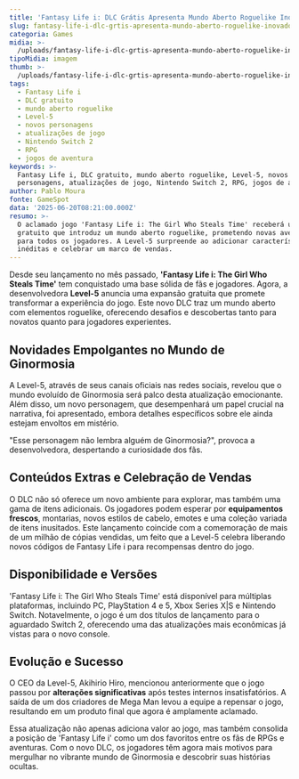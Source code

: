 ```yaml
---
title: 'Fantasy Life i: DLC Grátis Apresenta Mundo Aberto Roguelike Inovador'
slug: fantasy-life-i-dlc-grtis-apresenta-mundo-aberto-roguelike-inovador
categoria: Games
midia: >-
  /uploads/fantasy-life-i-dlc-grtis-apresenta-mundo-aberto-roguelike-inovador-thumb.jpg
tipoMidia: imagem
thumb: >-
  /uploads/fantasy-life-i-dlc-grtis-apresenta-mundo-aberto-roguelike-inovador-thumb.jpg
tags:
  - Fantasy Life i
  - DLC gratuito
  - mundo aberto roguelike
  - Level-5
  - novos personagens
  - atualizações de jogo
  - Nintendo Switch 2
  - RPG
  - jogos de aventura
keywords: >-
  Fantasy Life i, DLC gratuito, mundo aberto roguelike, Level-5, novos
  personagens, atualizações de jogo, Nintendo Switch 2, RPG, jogos de aventura
author: Pablo Moura
fonte: GameSpot
data: '2025-06-20T08:21:00.000Z'
resumo: >-
  O aclamado jogo 'Fantasy Life i: The Girl Who Steals Time' receberá um DLC
  gratuito que introduz um mundo aberto roguelike, prometendo novas aventuras
  para todos os jogadores. A Level-5 surpreende ao adicionar características
  inéditas e celebrar um marco de vendas.
---
```


Desde seu lançamento no mês passado, **'Fantasy Life i: The Girl Who Steals Time'** tem conquistado uma base sólida de fãs e jogadores. Agora, a desenvolvedora **Level-5** anuncia uma expansão gratuita que promete transformar a experiência do jogo. Este novo DLC traz um mundo aberto com elementos roguelike, oferecendo desafios e descobertas tanto para novatos quanto para jogadores experientes.

## Novidades Empolgantes no Mundo de Ginormosia

A Level-5, através de seus canais oficiais nas redes sociais, revelou que o mundo evoluído de Ginormosia será palco desta atualização emocionante. Além disso, um novo personagem, que desempenhará um papel crucial na narrativa, foi apresentado, embora detalhes específicos sobre ele ainda estejam envoltos em mistério.

"Esse personagem não lembra alguém de Ginormosia?", provoca a desenvolvedora, despertando a curiosidade dos fãs.

## Conteúdos Extras e Celebração de Vendas

O DLC não só oferece um novo ambiente para explorar, mas também uma gama de itens adicionais. Os jogadores podem esperar por **equipamentos frescos**, montarias, novos estilos de cabelo, emotes e uma coleção variada de itens inusitados. Este lançamento coincide com a comemoração de mais de um milhão de cópias vendidas, um feito que a Level-5 celebra liberando novos códigos de Fantasy Life i para recompensas dentro do jogo.

## Disponibilidade e Versões

'Fantasy Life i: The Girl Who Steals Time' está disponível para múltiplas plataformas, incluindo PC, PlayStation 4 e 5, Xbox Series X|S e Nintendo Switch. Notavelmente, o jogo é um dos títulos de lançamento para o aguardado Switch 2, oferecendo uma das atualizações mais econômicas já vistas para o novo console.

## Evolução e Sucesso

O CEO da Level-5, Akihirio Hiro, mencionou anteriormente que o jogo passou por **alterações significativas** após testes internos insatisfatórios. A saída de um dos criadores de Mega Man levou a equipe a repensar o jogo, resultando em um produto final que agora é amplamente aclamado.

Essa atualização não apenas adiciona valor ao jogo, mas também consolida a posição de 'Fantasy Life i' como um dos favoritos entre os fãs de RPGs e aventuras. Com o novo DLC, os jogadores têm agora mais motivos para mergulhar no vibrante mundo de Ginormosia e descobrir suas histórias ocultas.
